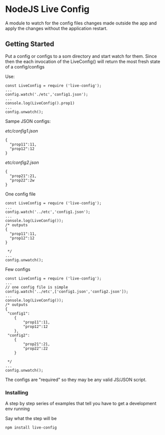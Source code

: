 # NodeJS Live Config

A module to watch for the config files changes made outside the app and apply the changes without 
the application restart.

## Getting Started

Put a config or configs to a som directory and start watch for them. Since then
the each invocation of the LiveConfig() will return the most fresh state of a config/configs

Use:
```
const LiveConfig = require ('live-config');
...
config.watch('./etc','config1.json');
...
console.log(LiveConfig().prop1)
...
config.unwatch();
```


Sampe JSON configs:

_etc/config1.json_
```
{
  "prop11":11,
  "prop12":12
}
```

_etc/config2.json_
```
{
  "prop21":21,
  "prop22":2w
}
```
One config file 

```
const LiveConfig = require ('live-config');
...
config.watch('../etc','config1.json');
...
console.log(LiveConfig());
/* outputs
{
  "prop11":11,
  "prop12":12
}

 */
...
config.unwatch();

```

Few configs 

```
const LiveConfig = require ('live-config');
...
// one config file is simple
config.watch('../etc',['config1.json','config2.json']);
...
console.log(LiveConfig());
/* outputs
{
 "config1":
	{
		"prop11":11,
		"prop12":12
	},
 "config2":
	{
		"prop21":21,
		"prop22":22
	}

 */
...
config.unwatch();

```

The configs are "required" so they may be any valid JS/JSON script.

### Installing

A step by step series of examples that tell you have to get a development env running

Say what the step will be

```
npm install live-config
```


